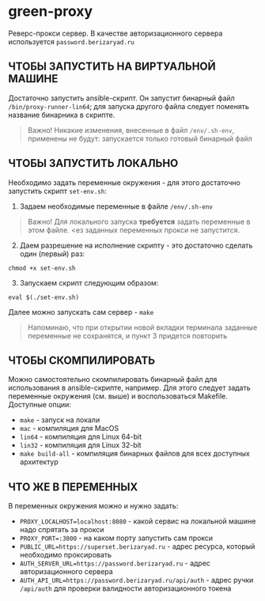 # green-proxy

Реверс-прокси сервер. В качестве авторизационного сервера используется `password.berizaryad.ru`

## ЧТОБЫ ЗАПУСТИТЬ НА ВИРТУАЛЬНОЙ МАШИНЕ

Достаточно запустить ansible-скрипт. Он запустит бинарный файл `/bin/proxy-runner-lin64`; для запуска другого файла следует поменять название бинарника в скрипте.

> Важно! Никакие изменения, внесенные в файл `/env/.sh-env`, применены не будут: запускается только готовый бинарный файл

## ЧТОБЫ ЗАПУСТИТЬ ЛОКАЛЬНО

Необходимо задать переменные окружения - для этого достаточно запустить скрипт `set-env.sh`:

1. Задаем необходимые переменные в файле `/env/.sh-env`

> Важно! Для локального запуска **требуется** задать переменные в этом файле. <ез заданных переменных прокси не запустится.

2. Даем разрешение на исполнение скрипту - это достаточно сделать один (первый) раз:

```
chmod +x set-env.sh
```
3. Запускаем скрипт следующим образом:

```
eval $(./set-env.sh)
```

Далее можно запускать сам сервер - `make`

> Напоминаю, что при открытии новой вкладки терминала заданные переменные не сохранятся, и пункт 3 придется повторить

## ЧТОБЫ СКОМПИЛИРОВАТЬ

Можно самостоятельно скомпилировать бинарный файл для использования в ansible-скрипте, например. Для этого следует задать переменные окружения (см. выше) и воспользоваться Makefile. Доступные опции:

- `make` - запуск на локали
- `mac` - компиляция для MacOS
- `lin64` - компиляция для Linux 64-bit
- `lin32` - компиляция для Linux 32-bit
- `make build-all` - компиляция бинарных файлов для всех доступных архитектур

## ЧТО ЖЕ В ПЕРЕМЕННЫХ

В переменных окружения можно и нужно задать:

- `PROXY_LOCALHOST=localhost:8080` - какой сервис на локальной машине надо спрятать за прокси
- `PROXY_PORT=:3000` - на каком порту запустить сам прокси
- `PUBLIC_URL=https://superset.berizaryad.ru` - адрес ресурса, который необходимо проксировать
- `AUTH_SERVER_URL=https://password.berizaryad.ru` - адрес авторизационного сервера
- `AUTH_API_URL=https://password.berizaryad.ru/api/auth` - адрес ручки `/api/auth` для проверки валидности авторизационного токена
